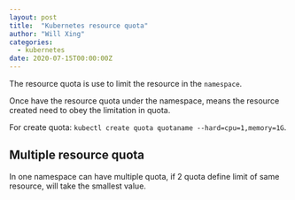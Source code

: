 ```yaml
---
layout: post
title:  "Kubernetes resource quota"
author: "Will Xing"
categories:
  - kubernetes
date: 2020-07-15T00:00:00Z
---
```


The resource quota is use to limit the resource in the `namespace`.

Once have the resource quota under the namespace, means the resource created need to obey the limitation in quota.

For create quota: `kubectl create quota quotaname --hard=cpu=1,memory=1G`.

## Multiple resource quota

In one namespace can have multiple quota, if 2 quota define limit of same resource, will take the smallest value. 
